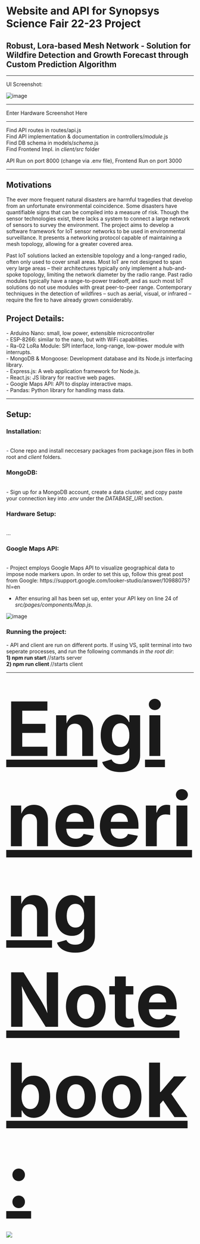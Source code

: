 <h1>Website and API for Synopsys Science Fair 22-23 Project</h1>
<h2>Robust, Lora-based Mesh Network - Solution for Wildfire Detection and Growth Forecast through Custom Prediction Algorithm</h2>

---

UI Screenshot:

![image](https://user-images.githubusercontent.com/77950550/224387430-be3252d5-e3ed-4d2b-94e6-9bb13b9a8d2d.png)

---

Enter Hardware Screenshot Here

---

Find API routes in routes/api.js <br>
Find API implementation & documentation in controllers/_module_.js <br>
Find DB schema in models/_schema_.js <br>
Find Frontend Impl. in _client/src_ folder <br>

API Run on port 8000 (change via .env file), Frontend Run on port 3000

---

<h2>Motivations</h2>

The ever more frequent natural disasters are harmful tragedies that develop from an unfortunate environmental coincidence. Some disasters have quantifiable signs that can be compiled into a measure of risk. Though the sensor technologies exist, there lacks a system to connect a large network of sensors to survey the environment. The project aims to develop a software framework for IoT sensor networks to be used in environmental surveillance. It presents a networking protocol capable of maintaining a mesh topology, allowing for a greater covered area. 

Past IoT solutions lacked an extensible topology and a long-ranged radio, often only used to cover small areas. Most IoT are not designed to span very large areas – their architectures typically only implement a hub-and-spoke topology, limiting the network diameter by the radio range. Past radio modules typically have a range-to-power tradeoff, and as such most IoT solutions do not use modules with great peer-to-peer range.
Contemporary techniques in the detection of wildfires – such as aerial, visual, or infrared – require the fire to have already grown considerably.

<h2>Project Details: </h2>
 - Arduino Nano: small, low power, extensible microcontroller <br>
 - ESP-8266: similar to the nano, but with WiFi capabilities. <br>
 - Ra-02 LoRa Module: SPI interface, long-range, low-power module with interrupts. <br>
 - MongoDB & Mongoose: Development database and its Node.js interfacing library. <br>
 - Express.js: A web application framework for Node.js. <br>
 - React.js: JS library for reactive web pages. <br>
 - Google Maps API: API to display interactive maps. <br>
 - Pandas: Python library for handling mass data. <br>

---

<h2>Setup:</h2>
<h3>Installation:</h3> <br>
 - Clone repo and install neccesary packages from package.json files in both root and <em>client</em> folders. <br>
<h3>MongoDB:</h3> <br>
- Sign up for a MongoDB account, create a data cluster, and copy paste your connection key into <em>.env</em> under the <em>DATABASE_URI</em> section. <br>
<h3>Hardware Setup:</h3> <br>
... <br>
<h3>Google Maps API:</h3> <br>
- Project employs Google Maps API to visualize geographical data to impose node markers upon. In order to set this up, follow this great post from Google: https://support.google.com/looker-studio/answer/10988075?hl=en <br>

- After ensuring all has been set up, enter your API key on line 24 of *src/pages/components/Map.js*. 

![image](https://user-images.githubusercontent.com/77950550/224384180-e7780625-506f-49b2-91b1-cc9645b2b296.png)

<h3>Running the project: </h3>
- API and client are run on different ports. If using VS, split terminal into two seperate processes, and run the following commands <em>in the root dir</em>: <br>
<b> 1) npm run start </b> //starts server <br> 
<b> 2) npm run client </b> //starts client  <br> 

---

<h2><a href="https://github.com/beranki/loRAFire/files/10952026/Engineering.Notebook.pdf" class="topic" style="padding-bottom:40px; font-size: 200px;" >Engineering Notebook: </a></h2>

![](https://user-images.githubusercontent.com/77950550/224572047-0276ec26-0316-41ac-9474-91e6d7daa42c.jpg)
